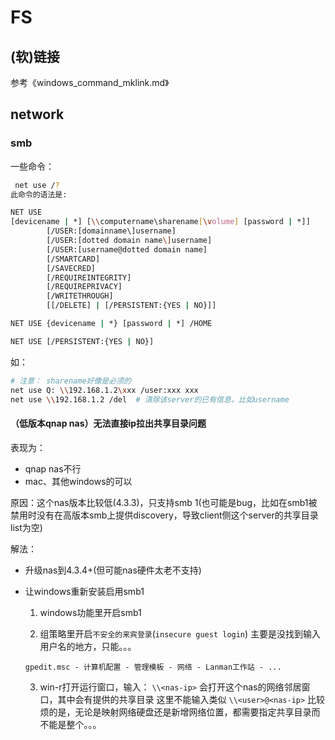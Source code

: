 







# FS



## (软)链接



参考《windows_command_mklink.md》



## network



### smb

一些命令：

```sh
 net use /?
此命令的语法是:

NET USE
[devicename | *] [\\computername\sharename[\volume] [password | *]]
        [/USER:[domainname\]username]
        [/USER:[dotted domain name\]username]
        [/USER:[username@dotted domain name]
        [/SMARTCARD]
        [/SAVECRED]
        [/REQUIREINTEGRITY]
        [/REQUIREPRIVACY]
        [/WRITETHROUGH]
        [[/DELETE] | [/PERSISTENT:{YES | NO}]]

NET USE {devicename | *} [password | *] /HOME

NET USE [/PERSISTENT:{YES | NO}]
```

如：

```sh
# 注意： sharename好像是必须的
net use Q: \\192.168.1.2\xxx /user:xxx xxx
net use \\192.168.1.2 /del  # 清除该server的已有信息，比如username
```



#### （低版本qnap nas）无法直接ip拉出共享目录问题

表现为：

* qnap nas不行
* mac、其他windows的可以



原因：这个nas版本比较低(4.3.3)，只支持smb 1(也可能是bug，比如在smb1被禁用时没有在高版本smb上提供discovery，导致client侧这个server的共享目录list为空)

解法：

* 升级nas到4.3.4+(但可能nas硬件太老不支持)
* 让windows重新安装启用smb1
  1. windows功能里开启smb1
  
  2. 组策略里开启`不安全的来宾登录`(`insecure guest login`)
    主要是没找到输入用户名的地方，只能。。。
    
    `gpedit.msc - 计算机配置 - 管理模板 - 网络 - Lanman工作站 - ...`
    
  3. win-r打开运行窗口，输入： `\\<nas-ip>` 会打开这个nas的网络邻居窗口，其中会有提供的共享目录
    这里不能输入类似 `\\<user>@<nas-ip>`
    比较烦的是，无论是映射网络硬盘还是新增网络位置，都需要指定共享目录而不能是整个。。。








